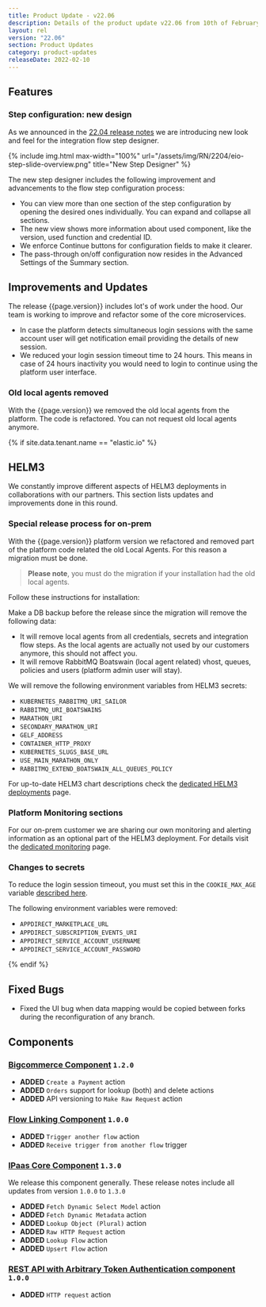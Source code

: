 ```yaml
---
title: Product Update - v22.06
description: Details of the product update v22.06 from 10th of February 2022.
layout: rel
version: "22.06"
section: Product Updates
category: product-updates
releaseDate: 2022-02-10
---
```


## Features

### Step configuration: new design

As we announced in the [22.04 release notes](/releases/22.04) we are introducing
new look and feel for the integration flow step designer.

{% include img.html max-width="100%" url="/assets/img/RN/2204/eio-step-slide-overview.png" title="New Step Designer" %}

The new step designer includes the following improvement and advancements to the
flow step configuration process:

*   You can view more than one section of the step configuration by opening the desired ones individually. You can expand and collapse all sections.
*   The new view shows more information about used component, like the version, used function and credential ID.
*   We enforce Continue buttons for configuration fields to make it clearer.
*   The pass-through on/off configuration now resides in the Advanced Settings of the Summary section.

## Improvements and Updates

The release {{page.version}} includes lot's of work under the hood. Our team is
working to improve and refactor some of the core microservices.

*   In case the platform detects simultaneous login sessions with the same account user will get notification email providing the details of new session.
*   We reduced your login session timeout time to 24 hours. This means in case of 24 hours inactivity you would need to login to continue using the platform user interface.

### Old local agents removed

With the {{page.version}} we removed the old local agents from the platform. The
code is refactored. You can not request old local agents anymore.

{% if site.data.tenant.name == "elastic.io" %}

## HELM3

We constantly improve different aspects of HELM3 deployments in collaborations
with our partners. This section lists updates and improvements done in this round.

### Special release process for on-prem

With the {{page.version}} platform version we refactored and removed part of the
platform code related the old Local Agents. For this reason a migration must be done.

> **Please note**, you must do the migration if your installation had the old local
> agents.

Follow these instructions for installation:

Make a DB backup before the release since the migration will remove the following data:

*   It will remove local agents from all credentials, secrets and integration flow steps. As the local agents are actually not used by our customers anymore, this should not affect you.
*   It will remove RabbitMQ Boatswain (local agent related) vhost, queues, policies and users (platform admin user will stay).

We will remove the following environment variables from HELM3 secrets:

*   `KUBERNETES_RABBITMQ_URI_SAILOR`
*   `RABBITMQ_URI_BOATSWAINS`
*   `MARATHON_URI`
*   `SECONDARY_MARATHON_URI`
*   `GELF_ADDRESS`
*   `CONTAINER_HTTP_PROXY`
*   `KUBERNETES_SLUGS_BASE_URL`
*   `USE_MAIN_MARATHON_ONLY`
*   `RABBITMQ_EXTEND_BOATSWAIN_ALL_QUEUES_POLICY`

For up-to-date HELM3 chart descriptions check the
[dedicated HELM3 deployments](https://on-prem.elastic.io/helm3) page.


### Platform Monitoring sections

For our on-prem customer we are sharing our own monitoring and alerting information
as an optional part of the HELM3 deployment. For details visit the
[dedicated monitoring](https://on-prem.elastic.io/admin/monitoring) page.

### Changes to secrets

To reduce the login session timeout, you must set this in the `COOKIE_MAX_AGE`
variable [described here](https://on-prem.elastic.io/helm3/secrets#cookie_max_age).

The following environment variables were removed:

*   `APPDIRECT_MARKETPLACE_URL`
*   `APPDIRECT_SUBSCRIPTION_EVENTS_URI`
*   `APPDIRECT_SERVICE_ACCOUNT_USERNAME`
*   `APPDIRECT_SERVICE_ACCOUNT_PASSWORD`

{% endif %}

## Fixed Bugs

*   Fixed the UI bug when data mapping would be copied between forks during the reconfiguration of any branch.


## Components

### [Bigcommerce Component](/components/bigcommerce/) `1.2.0`

*   **ADDED** `Create a Payment` action
*   **ADDED** `Orders` support for lookup (both) and delete actions
*   **ADDED** API versioning to `Make Raw Request` action


### [Flow Linking Component](/components/flow-linking/) `1.0.0`

*   **ADDED** `Trigger another flow` action
*   **ADDED** `Receive trigger from another flow` trigger

### [IPaas Core Component](/components/ipaas-core/) `1.3.0`

We release this component generally. These release notes include all updates
from version `1.0.0` to `1.3.0`

*   **ADDED** `Fetch Dynamic Select Model` action
*   **ADDED** `Fetch Dynamic Metadata` action
*   **ADDED** `Lookup Object (Plural)` action
*   **ADDED** `Raw HTTP Request` action
*   **ADDED** `Lookup Flow` action
*   **ADDED** `Upsert Flow` action

### [REST API with Arbitrary Token Authentication component](/components/rest-api-token/) `1.0.0`

*   **ADDED** `HTTP request` action
